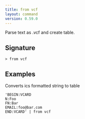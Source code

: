 ```yaml
---
title: from vcf
layout: command
version: 0.59.0
---
```


Parse text as .vcf and create table.

## Signature

```> from vcf ```

## Examples

Converts ics formatted string to table
```shell
'BEGIN:VCARD
N:Foo
FN:Bar
EMAIL:foo@bar.com
END:VCARD' | from vcf
```

